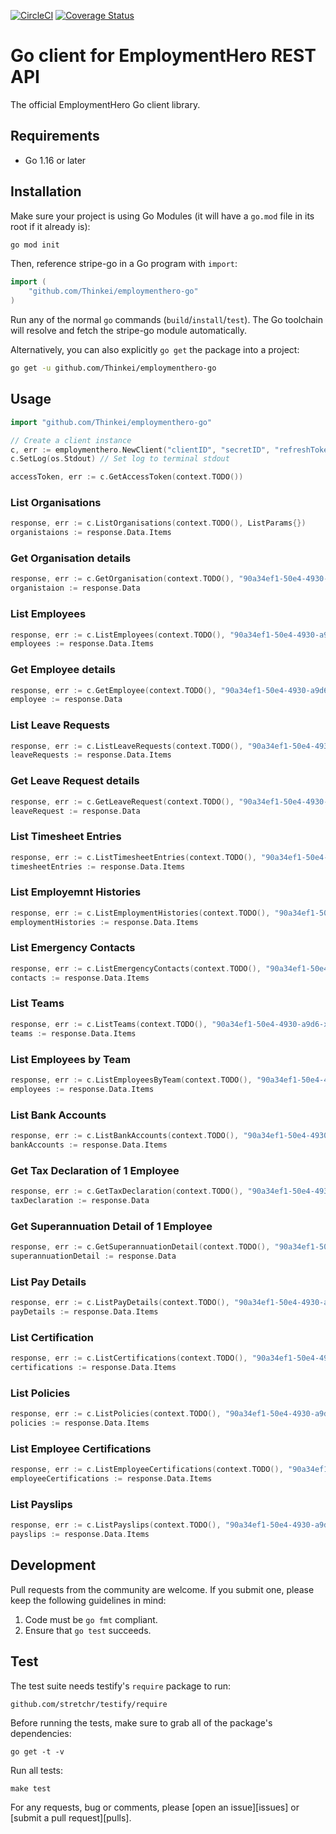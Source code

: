 [![CircleCI](https://dl.circleci.com/status-badge/img/gh/Thinkei/employmenthero-go/tree/main.svg?style=svg&circle-token=d250e09ef4000c2bbd8e827fff9d1b36b6dd6cd4)](https://dl.circleci.com/status-badge/redirect/gh/Thinkei/employmenthero-go/tree/main) [![Coverage Status](https://coveralls.io/repos/github/Thinkei/employmenthero-go/badge.svg?t=ygC26U)](https://coveralls.io/github/Thinkei/employmenthero-go)

# Go client for EmploymentHero REST API
The official EmploymentHero Go client library.

## Requirements

- Go 1.16 or later

## Installation

Make sure your project is using Go Modules (it will have a `go.mod` file in its
root if it already is):

``` sh
go mod init
```

Then, reference stripe-go in a Go program with `import`:

``` go
import (
	"github.com/Thinkei/employmenthero-go"
)
```

Run any of the normal `go` commands (`build`/`install`/`test`). The Go
toolchain will resolve and fetch the stripe-go module automatically.

Alternatively, you can also explicitly `go get` the package into a project:

```bash
go get -u github.com/Thinkei/employmenthero-go
```

## Usage

```go
import "github.com/Thinkei/employmenthero-go"

// Create a client instance
c, err := employmenthero.NewClient("clientID", "secretID", "refreshToken", "OAuthHost", "apiHost")
c.SetLog(os.Stdout) // Set log to terminal stdout

accessToken, err := c.GetAccessToken(context.TODO())
```

### List Organisations

```go
response, err := c.ListOrganisations(context.TODO(), ListParams{})
organistaions := response.Data.Items
```

### Get Organisation details

```go
response, err := c.GetOrganisation(context.TODO(), "90a34ef1-50e4-4930-a9d6-xxxx")
organistaion := response.Data
```

### List Employees

```go
response, err := c.ListEmployees(context.TODO(), "90a34ef1-50e4-4930-a9d6-xxxx", ListParams{})
employees := response.Data.Items
```

### Get Employee details

```go
response, err := c.GetEmployee(context.TODO(), "90a34ef1-50e4-4930-a9d6-xxxx", "90a34ef1-50e4-4930-a9d6-yyyy")
employee := response.Data
```

### List Leave Requests

```go
response, err := c.ListLeaveRequests(context.TODO(), "90a34ef1-50e4-4930-a9d6-xxxx", ListParams{})
leaveRequests := response.Data.Items
```

### Get Leave Request details

```go
response, err := c.GetLeaveRequest(context.TODO(), "90a34ef1-50e4-4930-a9d6-xxxx", "90a34ef1-50e4-4930-a9d6-yyyy")
leaveRequest := response.Data
```

### List Timesheet Entries

```go
response, err := c.ListTimesheetEntries(context.TODO(), "90a34ef1-50e4-4930-a9d6-xxxx", "-", ListParams{})
timesheetEntries := response.Data.Items
```

### List Employemnt Histories

```go
response, err := c.ListEmploymentHistories(context.TODO(), "90a34ef1-50e4-4930-a9d6-xxxx", "xxxxxx-yyyy", ListParams{})
employmentHistories := response.Data.Items
```

### List Emergency Contacts

```go
response, err := c.ListEmergencyContacts(context.TODO(), "90a34ef1-50e4-4930-a9d6-xxxx", "xxxx-yyy", ListParams{})
contacts := response.Data.Items
```

### List Teams

```go
response, err := c.ListTeams(context.TODO(), "90a34ef1-50e4-4930-a9d6-xxxx", ListParams{})
teams := response.Data.Items
```

### List Employees by Team

```go
response, err := c.ListEmployeesByTeam(context.TODO(), "90a34ef1-50e4-4930-a9d6-xxxx", "XXXX-YYYY-ZZZZ", ListParams{})
employees := response.Data.Items
```

### List Bank Accounts

```go
response, err := c.ListBankAccounts(context.TODO(), "90a34ef1-50e4-4930-a9d6-xxxx", "XXX-YY-ZZZ", ListParams{})
bankAccounts := response.Data.Items
```

### Get Tax Declaration of 1 Employee

```go
response, err := c.GetTaxDeclaration(context.TODO(), "90a34ef1-50e4-4930-a9d6-xxxx", "XXX-YY-ZZZ", ListParams{})
taxDeclaration := response.Data
```

### Get Superannuation Detail of 1 Employee

```go
response, err := c.GetSuperannuationDetail(context.TODO(), "90a34ef1-50e4-4930-a9d6-xxxx", "XXX-YY-ZZZ", ListParams{})
superannuationDetail := response.Data
```

### List Pay Details

```go
response, err := c.ListPayDetails(context.TODO(), "90a34ef1-50e4-4930-a9d6-xxxx", "XXX-YY-ZZZ", ListParams{})
payDetails := response.Data.Items
```

### List Certification

```go
response, err := c.ListCertifications(context.TODO(), "90a34ef1-50e4-4930-a9d6-xxxx", ListParams{})
certifications := response.Data.Items
```

### List Policies

```go
response, err := c.ListPolicies(context.TODO(), "90a34ef1-50e4-4930-a9d6-xxxx", ListParams{})
policies := response.Data.Items
```

### List Employee Certifications

```go
response, err := c.ListEmployeeCertifications(context.TODO(), "90a34ef1-50e4-4930-a9d6-xxxx", "XXX-YY-ZZZ", ListParams{})
employeeCertifications := response.Data.Items
```

### List Payslips

```go
response, err := c.ListPayslips(context.TODO(), "90a34ef1-50e4-4930-a9d6-xxxx", "XXX-YY-ZZZ", ListParams{})
payslips := response.Data.Items
```

## Development

Pull requests from the community are welcome. If you submit one, please keep
the following guidelines in mind:

1. Code must be `go fmt` compliant.
3. Ensure that `go test` succeeds.

## Test

The test suite needs testify's `require` package to run:

    github.com/stretchr/testify/require

Before running the tests, make sure to grab all of the package's dependencies:

    go get -t -v

Run all tests:

    make test

For any requests, bug or comments, please [open an issue][issues] or [submit a pull request][pulls].
